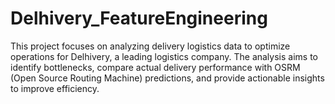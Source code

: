 # Delhivery_FeatureEngineering
This project focuses on analyzing delivery logistics data to optimize operations for Delhivery, a leading logistics company. The analysis aims to identify bottlenecks, compare actual delivery performance with OSRM (Open Source Routing Machine) predictions, and provide actionable insights to improve efficiency.
